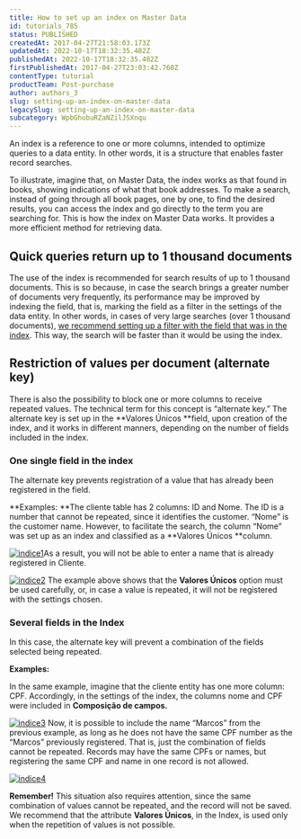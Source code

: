 ```yaml
---
title: How to set up an index on Master Data
id: tutorials_785
status: PUBLISHED
createdAt: 2017-04-27T21:58:03.173Z
updatedAt: 2022-10-17T18:32:35.482Z
publishedAt: 2022-10-17T18:32:35.482Z
firstPublishedAt: 2017-04-27T23:03:42.760Z
contentType: tutorial
productTeam: Post-purchase
author: authors_3
slug: setting-up-an-index-on-master-data
legacySlug: setting-up-an-index-on-master-data
subcategory: WpbGhubuRZaNZilJSXnqu
---
```


An index is a reference to one or more columns, intended to optimize queries to a data entity. In other words, it is a structure that enables faster record searches.

To illustrate, imagine that, on Master Data, the index works as that found in books, showing indications of what that book addresses. To make a search, instead of going through all book pages, one by one, to find the desired results, you can access the index and go directly to the term you are searching for. This is how the index on Master Data works. It provides a more efficient method for retrieving data.

<!--On Master Data, the index has two uses:-->

## Quick queries return up to 1 thousand documents

The use of the index is recommended for search results of up to 1 thousand documents. This is so because, in case the search brings a greater number of documents very frequently, its performance may be improved by indexing the field, that is, marking the field as a filter in the settings of the data entity.
In other words, in cases of very large searches (over 1 thousand documents), [we recommend setting up a filter with the field that was in the index](/tutorial/filtrando-dados-no-master-data/ "we recommend setting up a filter with the field that was in the index"). This way, the search will be faster than it would be using the index.

## Restriction of values per document (alternate key)

There is also the possibility to block one or more columns to receive repeated values. The technical term for this concept is “alternate key.” The alternate key is set up in the **Valores Únicos **field, upon creation of the index, and it works in different manners, depending on the number of fields included in the index.

### One single field in the index

The alternate key prevents registration of a value that has already been registered in the field.

**Examples:
**The cliente table has 2 columns: ID and Nome.
The ID is a number that cannot be repeated, since it identifies the customer. “Nome” is the customer name.
However, to facilitate the search, the column “Nome” was set up as an index and classified as a **Valores Únicos **column. 

[![indice1](//images.contentful.com/alneenqid6w5/2Z02pI4DxeaaWOmYw42Suu/60bb0d893f5bd07f94928288390a5526/image011.png)](//images.contentful.com/alneenqid6w5/2Z02pI4DxeaaWOmYw42Suu/60bb0d893f5bd07f94928288390a5526/image011.png "![indice1](//images.contentful.com/alneenqid6w5/2Z02pI4DxeaaWOmYw42Suu/60bb0d893f5bd07f94928288390a5526/image011.png)")As a result, you will not be able to enter a name that is already registered in Cliente. 

[![indice2](//images.contentful.com/alneenqid6w5/FwEjcrqaQwKE8U4AEMOY4/ca741feb38fb89e6c3e0bd3ec442ba37/image002.png)](//images.contentful.com/alneenqid6w5/FwEjcrqaQwKE8U4AEMOY4/ca741feb38fb89e6c3e0bd3ec442ba37/image002.png "![indice2](//images.contentful.com/alneenqid6w5/FwEjcrqaQwKE8U4AEMOY4/ca741feb38fb89e6c3e0bd3ec442ba37/image002.png)")
The example above shows that the **Valores Únicos** option must be used carefully, or, in case a value is repeated, it will not be registered with the settings chosen.

### Several fields in the Index

In this case, the alternate key will prevent a combination of the fields selected being repeated.

**Examples:**

In the same example, imagine that the cliente entity has one more column: CPF. Accordingly, in the settings of the index, the columns nome and CPF were included in **Composição de campos.**

[![indice3](//images.contentful.com/alneenqid6w5/41Y8vUIFjWGuqoqwA6UYaK/0a33bc147f17f95ea5038124bbd5132a/image021.png)](//images.contentful.com/alneenqid6w5/41Y8vUIFjWGuqoqwA6UYaK/0a33bc147f17f95ea5038124bbd5132a/image021.png "![indice3](//images.contentful.com/alneenqid6w5/41Y8vUIFjWGuqoqwA6UYaK/0a33bc147f17f95ea5038124bbd5132a/image021.png)")
Now, it is possible to include the name “Marcos” from the previous example, as long as he does not have the same CPF number as the “Marcos” previously registered. That is, just the combination of fields cannot be repeated. Records may have the same CPFs or names, but registering the same CPF and name in one record is not allowed.

[![indice4](//images.contentful.com/alneenqid6w5/36308RenwQq2aYcSkAYq6K/5a18bd8e7eca83e3f7ac40d3e6ca41ad/image031.png)](//images.contentful.com/alneenqid6w5/36308RenwQq2aYcSkAYq6K/5a18bd8e7eca83e3f7ac40d3e6ca41ad/image031.png "![indice4](//images.contentful.com/alneenqid6w5/36308RenwQq2aYcSkAYq6K/5a18bd8e7eca83e3f7ac40d3e6ca41ad/image031.png)")

__Remember!__ This situation also requires attention, since the same combination of values cannot be repeated, and the record will not be saved. We recommend that the attribute **Valores Únicos**, in the Index, is used only when the repetition of values is not possible.

